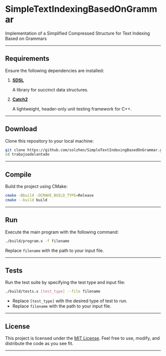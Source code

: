 # SimpleTextIndexingBasedOnGrammar

Implementation of a Simplified Compressed Structure for Text Indexing Based on Grammars


---

## Requirements

Ensure the following dependencies are installed:

1. **[SDSL](https://github.com/simongog/sdsl-lite)**
   
   A library for succinct data structures.

2. **[Catch2](https://github.com/catchorg/Catch2)**
   
   A lightweight, header-only unit testing framework for C++.

---

## Download

Clone this repository to your local machine:

```bash
git clone https://github.com/solzhen/SimpleTextIndexingBasedOnGrammar.git
cd trabajoadelantado
```

---

## Compile

Build the project using CMake:

```bash
cmake -Bbuild -DCMAKE_BUILD_TYPE=Release
cmake --build build
```

---

## Run

Execute the main program with the following command:

```bash
./build/program.x -f filename
```

Replace `filename` with the path to your input file.

---

## Tests

Run the test suite by specifying the test type and input file:

```bash
./build/tests.x [test_type] --file filename
```

- Replace `[test_type]` with the desired type of test to run.
- Replace `filename` with the path to your input file.

---

## License

This project is licensed under the [MIT License](https://opensource.org/licenses/MIT). Feel free to use, modify, and distribute the code as you see fit.

---


